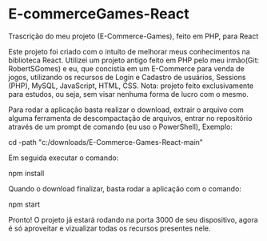 # E-commerceGames-React
Trascrição do meu projeto (E-Commerce-Games), feito em PHP, para React

Este projeto foi criado com o intuíto de melhorar meus conhecimentos na biblioteca React. Utilizei um projeto antigo feito em PHP pelo meu irmão(Git: RobertSGomes) e eu, que concistia
em um E-Commerce para venda de jogos, utilizando os recursos de Login e Cadastro de usuários, Sessions (PHP), MySQL, JavaScript, HTML, CSS. Nota: projeto feito exclusivamente para
estudos, ou seja, sem visar nenhuma forma de lucro com o mesmo.

Para rodar a aplicação basta realizar o download, extrair o arquivo com alguma ferramenta de descompactação de arquivos, entrar no repositório através de um prompt de comando (eu uso o PowerShell),
Exemplo:

  cd -path "c:/downloads/E-Commerce-Games-React-main"
  
Em seguida executar o comando:

  npm install
  
Quando o download finalizar, basta rodar a aplicação com o comando:

  npm start
  
Pronto! O projeto já estará rodando na porta 3000 de seu dispositivo, agora é só aproveitar e vizualizar todas os recursos presentes nele.
